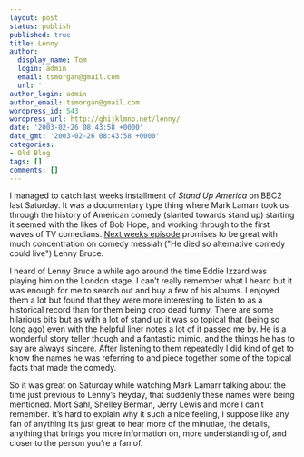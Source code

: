 ```yaml
---
layout: post
status: publish
published: true
title: Lenny
author:
  display_name: Tom
  login: admin
  email: tsmorgan@gmail.com
  url: ''
author_login: admin
author_email: tsmorgan@gmail.com
wordpress_id: 543
wordpress_url: http://ghijklmno.net/lenny/
date: '2003-02-26 08:43:58 +0000'
date_gmt: '2003-02-26 08:43:58 +0000'
categories:
- Old Blog
tags: []
comments: []
---
```

<!-- more -->

<p>I managed to catch last weeks installment of <i>Stand Up America</i> on BBC2 last Saturday. It was a documentary type thing where Mark Lamarr took us through the history of American comedy (slanted towards stand up) starting it seemed with the likes of Bob Hope, and working through to the first waves of TV comedians. <a href="http://www.bbc.co.uk/bbctwo/listings/programme.shtml?day=saturday&amp;service_id=4224&amp;filename=20030301/20030301_2225_4224_61505_40">Next weeks episode</a> promises to be great with much concentration on comedy messiah ("He died so alternative comedy could live") Lenny Bruce.</p>

<p>I heard of Lenny Bruce a while ago around the time Eddie Izzard was playing him on the London stage. I can&#8217;t really remember what I heard but it was enough for me to search out and buy a few of his albums. I enjoyed them a lot but found that they were more interesting to listen to as a historical record than for them being drop dead funny. There are some hilarious bits but as with a lot of stand up it was so topical that (being so long ago) even with the helpful liner notes a lot of it passed me by. He is a wonderful story teller though and a fantastic mimic, and the things he has to say are always sincere. After listening to them repeatedly I did kind of get to know the names he was referring to and piece together some of the topical facts that made the comedy.</p>

<p>So it was great on Saturday while watching Mark Lamarr talking about the time just previous to Lenny&#8217;s heyday, that suddenly these names were being mentioned. Mort Sahl, Shelley Berman, Jerry Lewis and more I can&#8217;t remember. It&#8217;s hard to explain why it such a nice feeling, I suppose like any fan of anything it&#8217;s just great to hear more of the minutiae,  the details, anything that brings you more information on, more understanding of, and closer to the person you&#8217;re a fan of.</p>


